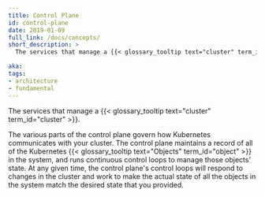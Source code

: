 ```yaml
---
title: Control Plane
id: control-plane
date: 2019-01-09
full_link: /docs/concepts/
short_description: >
  The services that manage a {{< glossary_tooltip text="cluster" term_id="cluster" >}}.

aka: 
tags:
- architecture
- fundamental
---
```

 The services that manage a {{< glossary_tooltip text="cluster" term_id="cluster" >}}.

<!--more--> 

The various parts of the control plane govern how Kubernetes communicates with your cluster.
The control plane maintains a record of all of the Kubernetes {{< glossary_tooltip text="Objects" term_id="object" >}} in the system, and runs continuous control loops to manage those objects' state.
At any given time, the control plane's control loops will respond to changes in the cluster and work to make the actual state of all the objects in the system match the desired state that you provided.
